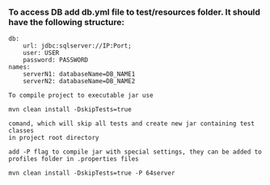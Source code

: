 ### To access DB add db.yml file to test/resources folder. It should have the following structure:

```
db:
    url: jdbc:sqlserver://IP:Port;
    user: USER
    password: PASSWORD
names:
    serverN1: databaseName=DB_NAME1
    serverN2: databaseName=DB_NAME2
```
```
To compile project to executable jar use

mvn clean install -DskipTests=true 

comand, which will skip all tests and create new jar containing test classes 
in project root directory

add -P flag to compile jar with special settings, they can be added to 
profiles folder in .properties files

mvn clean install -DskipTests=true -P 64server
```
